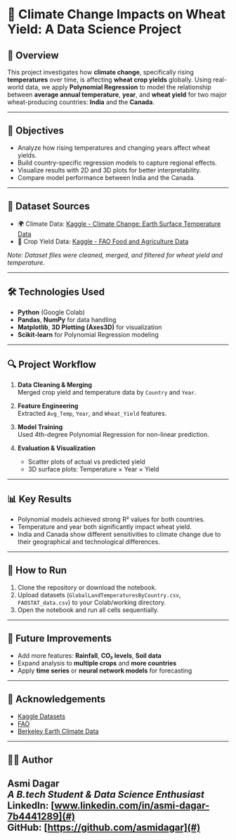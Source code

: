# 🌾 Climate Change Impacts on Wheat Yield: A Data Science Project

## 📘 Overview

This project investigates how **climate change**, specifically rising **temperatures** over time, is affecting **wheat crop yields** globally. Using real-world data, we apply **Polynomial Regression** to model the relationship between **average annual temperature**, **year**, and **wheat yield** for two major wheat-producing countries: **India** and the **Canada**.

---

## 🎯 Objectives

- Analyze how rising temperatures and changing years affect wheat yields.
- Build country-specific regression models to capture regional effects.
- Visualize results with 2D and 3D plots for better interpretability.
- Compare model performance between India and the Canada.

---

## 📁 Dataset Sources

- 🌍 Climate Data: [Kaggle - Climate Change: Earth Surface Temperature Data](https://www.kaggle.com/datasets/berkeleyearth/climate-change-earth-surface-temperature-data)
- 🌾 Crop Yield Data: [Kaggle - FAO Food and Agriculture Data](https://www.kaggle.com/datasets/fao-statistics/food-agriculture-data)

*Note: Dataset files were cleaned, merged, and filtered for wheat yield and temperature.*

---

## 🛠️ Technologies Used

- **Python** (Google Colab)
- **Pandas**, **NumPy** for data handling
- **Matplotlib**, **3D Plotting (Axes3D)** for visualization
- **Scikit-learn** for Polynomial Regression modeling

---

## 🔍 Project Workflow

1. **Data Cleaning & Merging**  
   Merged crop yield and temperature data by `Country` and `Year`.

2. **Feature Engineering**  
   Extracted `Avg_Temp`, `Year`, and `Wheat_Yield` features.

3. **Model Training**  
   Used 4th-degree Polynomial Regression for non-linear prediction.

4. **Evaluation & Visualization**  
   - Scatter plots of actual vs predicted yield  
   - 3D surface plots: Temperature × Year × Yield

---

## 📊 Key Results

- Polynomial models achieved strong R² values for both countries.
- Temperature and year both significantly impact wheat yield.
- India and Canada show different sensitivities to climate change due to their geographical and technological differences.

---

## 📌 How to Run

1. Clone the repository or download the notebook.
2. Upload datasets (`GlobalLandTemperaturesByCountry.csv`, `FAOSTAT_data.csv`) to your Colab/working directory.
3. Open the notebook and run all cells sequentially.

---

## 📎 Future Improvements

- Add more features: **Rainfall**, **CO₂ levels**, **Soil data**
- Expand analysis to **multiple crops** and **more countries**
- Apply **time series** or **neural network models** for forecasting

---

## 🙌 Acknowledgements

- [Kaggle Datasets](https://kaggle.com)
- [FAO](https://www.fao.org/)
- [Berkeley Earth Climate Data](http://berkeleyearth.org/)

---

## 👩‍💻 Author

**Asmi Dagar**  
*A B.tech Student & Data Science Enthusiast*  
LinkedIn: [www.linkedin.com/in/asmi-dagar-7b4441289](#)  
GitHub: [https://github.com/asmidagar](#)
---
